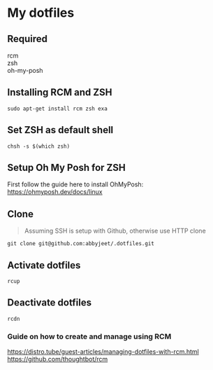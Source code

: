 # My dotfiles

## Required
rcm  
zsh  
oh-my-posh 

## Installing RCM and ZSH
```
sudo apt-get install rcm zsh exa
```

## Set ZSH as default shell
```
chsh -s $(which zsh)
```

## Setup Oh My Posh for ZSH
First follow the guide here to install OhMyPosh: https://ohmyposh.dev/docs/linux

## Clone
> Assuming SSH is setup with Github, otherwise use HTTP clone
```
git clone git@github.com:abbyjeet/.dotfiles.git
```

## Activate dotfiles
```
rcup
```

## Deactivate dotfiles
```
rcdn
```


### Guide on how to create and manage using RCM
https://distro.tube/guest-articles/managing-dotfiles-with-rcm.html  
https://github.com/thoughtbot/rcm
